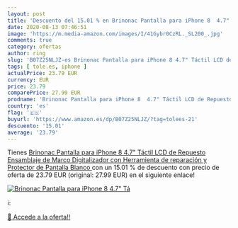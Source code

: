 ```yaml
---
layout: post
title: 'Descuento del 15.01 % en Brinonac Pantalla para iPhone 8  4.7" Tá'
date: 2020-08-13 07:46:51
image: 'https://m.media-amazon.com/images/I/41Gybr0CzRL._SL200_.jpg'
comments: true
category: ofertas
author: ring
slug: 'B07Z25NLJZ-es Brinonac Pantalla para iPhone 8 4.7" Táctil LCD de...'
tags: [ tole.es, iphone ]
actualPrice: 23.79 EUR
currency: EUR
price: 23.79
comparePrice: 27.99 EUR
prodname: 'Brinonac Pantalla para iPhone 8  4.7" Táctil LCD de Repuesto Ensamblaje de Marco Digitalizador con Herramienta de reparación y Protector de Pantalla  Blanco '
country: 'es'
flag: '🇪🇸'
buyurl: 'https://www.amazon.es/dp/B07Z25NLJZ/?tag=tolees-21'
descuento: '15.01'
average: '23.79'
---
```


Tienes [Brinonac Pantalla para iPhone 8  4.7" Táctil LCD de Repuesto Ensamblaje de Marco Digitalizador con Herramienta de reparación y Protector de Pantalla  Blanco ](https://www.amazon.es/dp/B07Z25NLJZ/?tag=tolees-21) con un 15.01 % de descuento con precio de oferta de 23.79 EUR (original: 27.99 EUR) en el siguiente enlace!

[![Brinonac Pantalla para iPhone 8  4.7" Tá](https://m.media-amazon.com/images/I/41Gybr0CzRL._SL200_.jpg)](https://www.amazon.es/dp/B07Z25NLJZ/?tag=tolees-21)

ℹ️:


[🛒 Accede a la oferta!!](https://www.amazon.es/dp/B07Z25NLJZ/?tag=tolees-21)
